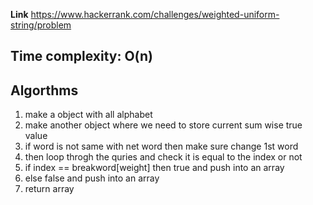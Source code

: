 **Link** https://www.hackerrank.com/challenges/weighted-uniform-string/problem

## Time complexity: O(n)

## Algorthms
1. make a object with all alphabet
2. make another object where we need to store current sum wise true value
3. if word is not same with net word then make sure change 1st word
4. then loop throgh the quries and  check it is equal to the index or not
5. if index == breakword[weight] then true  and push into an array
6. else false and push into an array
7. return array
    
